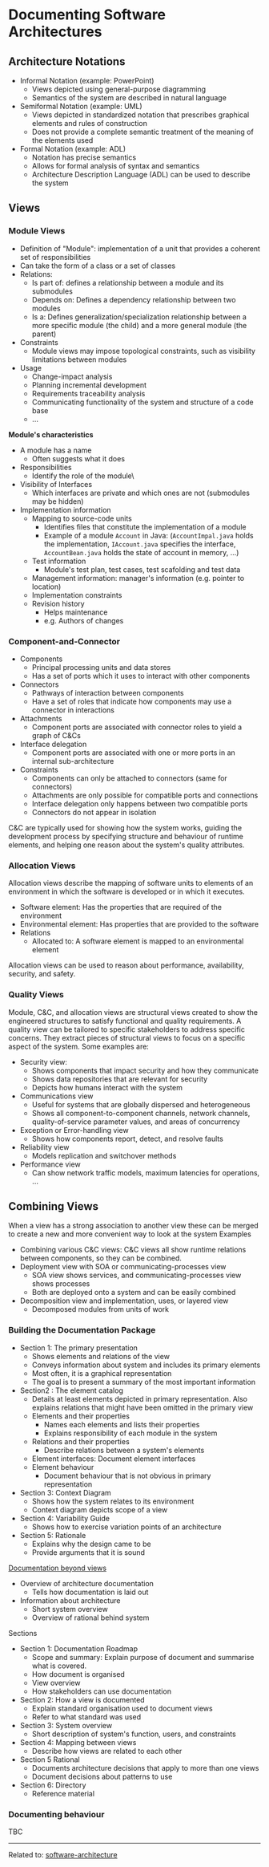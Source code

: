 # Documenting Software Architectures

## Architecture Notations

- Informal Notation (example: PowerPoint)
	- Views depicted using general-purpose diagramming
	- Semantics of the system are described in natural language
- Semiformal Notation (example: UML)
	- Views depicted in standardized notation that prescribes graphical elements and rules of construction
	- Does not provide a complete semantic treatment of the meaning of the elements used
- Formal Notation (example: ADL)
	- Notation has precise semantics
	- Allows for formal analysis of syntax and semantics
	- Architecture Description Language (ADL) can be used to describe the system

## Views

### Module Views
- Definition of "Module": implementation of a unit that provides a coherent set of responsibilities
- Can take the form of a class or a set of classes
- Relations:
	- Is part of: defines a relationship between a module and its submodules
	- Depends on: Defines a dependency relationship between two modules
	- Is a: Defines generalization/specialization relationship between a more specific module (the child) and a more general module (the parent)
- Constraints
	- Module views may impose topological constraints, such as visibility limitations between modules
- Usage
	- Change-impact analysis
	- Planning incremental development
	- Requirements traceability analysis
	- Communicating functionality of the system and structure of a code base
	- ...

**Module's characteristics**
- A module has a name
	- Often suggests what it does
- Responsibilities
	- Identify the role of the module\
- Visibility of Interfaces
	- Which interfaces are private and which ones are not (submodules may be hidden)
- Implementation information
	- Mapping to source-code units
		- Identifies files that constitute the implementation of a module
		- Example of a module `Account` in Java: (`AccountImpal.java` holds the implementation, `IAccount.java` specifies the interface, `AccountBean.java` holds the state of account in memory, ...)
	- Test information
		- Module's test plan, test cases, test scafolding and test data
	- Management information: manager's information (e.g. pointer to location)
	- Implementation constraints
	- Revision history
		- Helps maintenance
		- e.g. Authors of changes

### Component-and-Connector
- Components
	- Principal processing units and data stores
	- Has a set of ports which it uses to interact with other components
- Connectors
	- Pathways of interaction between components
	- Have a set of roles that indicate how components may use a connector in interactions
- Attachments
	- Component ports are associated with connector roles to yield a graph of C&Cs
- Interface delegation
	- Component ports are associated with one or more ports in an internal sub-architecture
- Constraints
	- Components can only be attached to connectors (same for connectors)
	- Attachments are only possible for compatible ports and connections
	- Interface delegation only happens between two compatible ports
	- Connectors do not appear in isolation

C&C are typically used for showing how the system works, guiding the development process by specifying structure and behaviour of runtime elements, and helping one reason about the system's quality attributes.


### Allocation Views
Allocation views describe the mapping of software units to elements of an environment in which the software is developed or in which it executes.
- Software element: Has the properties that are required of the environment
- Environmental element: Has properties that are provided to the software
- Relations
	- Allocated to: A software element is mapped to an environmental element

Allocation views can be used to reason about performance, availability, security, and safety.

### Quality Views
Module, C&C, and allocation views are structural views created to show the engineered structures to satisfy functional and quality requirements. A quality view can be tailored to specific stakeholders to address specific concerns. They extract pieces of structural views to focus on a specific aspect of the system.
Some examples are:
- Security view:
	- Shows components that impact security and how they communicate
	- Shows data repositories that are relevant for security
	- Depicts how humans interact with the system
- Communications view
	- Useful for systems that are globally dispersed and heterogeneous
	- Shows all component-to-component channels, network channels, quality-of-service parameter values, and areas of concurrency
- Exception or Error-handling view
	- Shows how components report, detect, and resolve faults
- Reliability view
	- Models replication and switchover methods
- Performance view
	- Can show network traffic models, maximum latencies for operations, ...


## Combining Views
When a view has a strong association to another view these can be merged to create a new and more convenient way to look at the system
Examples
* Combining various C&C views: C&C views all show runtime relations between components, so they can be combined.
* Deployment view with SOA or communicating-processes view
	* SOA view shows services, and communicating-processes view shows processes
	* Both are deployed onto a system and can be easily combined
* Decomposition view and implementation, uses, or layered view
	* Decomposed modules from units of work


### Building the Documentation Package
* Section 1: The primary presentation
	* Shows elements and relations of the view
	* Conveys information about system and includes its primary elements
	* Most often, it is a graphical representation
	* The goal is to present a summary of the most important information
* Section2 : The element catalog
	* Details at least elements depicted in primary representation. Also explains relations that might have been omitted in the primary view
	* Elements and their properties
		* Names each elements and lists their properties
		* Explains responsibility of each module in the system
	* Relations and their properties
		* Describe relations between a system's elements
	* Element interfaces: Document element interfaces
	* Element behaviour
		* Document behaviour that is not obvious in primary representation
* Section 3: Context Diagram
	* Shows how the system relates to its environment
	* Context diagram depicts scope of a view
* Section 4: Variability Guide
	* Shows how to exercise variation points of an architecture
* Section 5: Rationale
	* Explains why the design came to be
	* Provide arguments that it is sound

<u>Documentation beyond views</u>
* Overview of architecture documentation
	* Tells how documentation is laid out
* Information about architecture
	* Short system overview
	* Overview of rational behind system

Sections
* Section 1: Documentation Roadmap
	* Scope and summary: Explain purpose of document and summarise what is covered.
	* How document is organised
	* View overview
	* How stakeholders can use documentation
* Section 2: How a view is documented
	* Explain standard organisation used to document views
	* Refer to what standard was used
* Section 3: System overview
	* Short description of system's function, users, and constraints
* Section 4: Mapping between views
	* Describe how views are related to each other
* Section 5 Rational
	* Documents architecture decisions that apply to more than one views
	* Document decisions about patterns to use
* Section 6: Directory
	* Reference material


### Documenting behaviour
TBC


<hr>

Related to: [software-architecture](software-architecture)